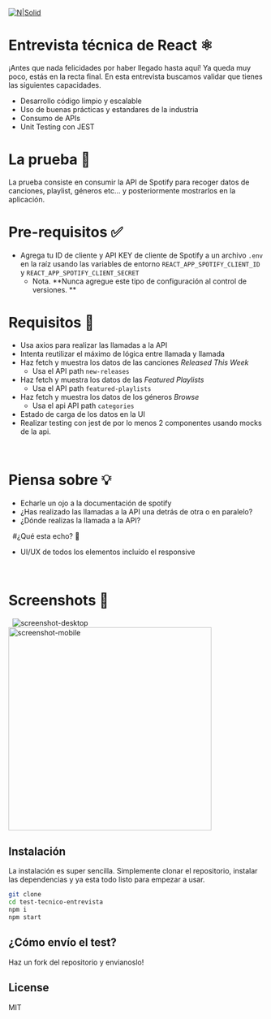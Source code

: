 [![N|Solid](https://media-exp1.licdn.com/dms/image/C4D0BAQEUHEciv07L8g/company-logo_200_200/0/1630409785378?e=1660780800&v=beta&t=sKCzeW8Cjchu4qMaZ1m65UkXPefj2gCKSIFcuRiKAdM)](https://media-exp1.licdn.com/dms/image/C4D0BAQEUHEciv07L8g/company-logo_200_200/0/1630409785378?e=1660780800&v=beta&t=sKCzeW8Cjchu4qMaZ1m65UkXPefj2gCKSIFcuRiKAdM)

# Entrevista técnica de React ⚛️

¡Antes que nada felicidades por haber llegado hasta aquí! Ya queda muy poco, estás en la recta final.
En esta entrevista buscamos validar que tienes las siguientes capacidades.

- Desarrollo código limpio y escalable
- Uso de buenas prácticas y estandares de la industria
- Consumo de APIs
- Unit Testing con JEST

# La prueba 🧪

La prueba consiste en consumir la API de Spotify para recoger datos de canciones, playlist, géneros etc... y posteriormente mostrarlos en la aplicación.

# Pre-requisitos ✅

- Agrega tu ID de cliente y API KEY de cliente de Spotify a un archivo `.env` en la raíz usando las variables de entorno `REACT_APP_SPOTIFY_CLIENT_ID` y `REACT_APP_SPOTIFY_CLIENT_SECRET`
  - Nota. **Nunca agregue este tipo de configuración al control de versiones. **
    &nbsp;

# Requisitos 📖

- Usa axios para realizar las llamadas a la API
- Intenta reutilizar el máximo de lógica entre llamada y llamada
- Haz fetch y muestra los datos de las canciones _Released This Week_
  - Usa el API path `new-releases`
- Haz fetch y muestra los datos de las _Featured Playlists_
  - Usa el API path `featured-playlists`
- Haz fetch y muestra los datos de los géneros _Browse_
  - Usa el api API path `categories`
- Estado de carga de los datos en la UI
- Realizar testing con jest de por lo menos 2 componentes usando mocks de la api.

&nbsp;

# Piensa sobre 💡

- Echarle un ojo a la documentación de spotify
- ¿Has realizado las llamadas a la API una detrás de otra o en paralelo?
- ¿Dónde realizas la llamada a la API?

&nbsp;
#¿Qué esta echo? 🏁

- UI/UX de todos los elementos incluído el responsive

&nbsp;

# Screenshots 🌄

&nbsp;
![screenshot-desktop](https://puu.sh/GwPLE/3be580156a.png)
<img alt="screenshot-mobile" width=400 src="https://puu.sh/GwPLS/0bcb566d23.png" />

## Instalación

La instalación es super sencilla. Simplemente clonar el repositorio, instalar las dependencias y ya esta todo listo para empezar a usar.

```sh
git clone
cd test-tecnico-entrevista
npm i
npm start
```

## ¿Cómo envío el test?

Haz un fork del repositorio y envianoslo!


## License

MIT
